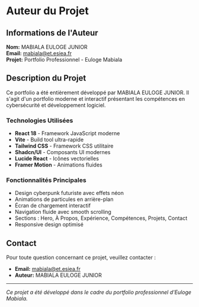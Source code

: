 # Auteur du Projet

## Informations de l'Auteur

**Nom:** MABIALA EULOGE JUNIOR  
**Email:** mabiala@et.esiea.fr  
**Projet:** Portfolio Professionnel - Euloge Mabiala

## Description du Projet

Ce portfolio a été entièrement développé par MABIALA EULOGE JUNIOR. Il s'agit d'un portfolio moderne et interactif présentant les compétences en cybersécurité et développement logiciel.

### Technologies Utilisées

- **React 18** - Framework JavaScript moderne
- **Vite** - Build tool ultra-rapide
- **Tailwind CSS** - Framework CSS utilitaire
- **Shadcn/UI** - Composants UI modernes
- **Lucide React** - Icônes vectorielles
- **Framer Motion** - Animations fluides

### Fonctionnalités Principales

- Design cyberpunk futuriste avec effets néon
- Animations de particules en arrière-plan
- Écran de chargement interactif
- Navigation fluide avec smooth scrolling
- Sections : Hero, À Propos, Expérience, Compétences, Projets, Contact
- Responsive design optimisé

## Contact

Pour toute question concernant ce projet, veuillez contacter :
- **Email:** mabiala@et.esiea.fr
- **Auteur:** MABIALA EULOGE JUNIOR

---

*Ce projet a été développé dans le cadre du portfolio professionnel d'Euloge Mabiala.* 